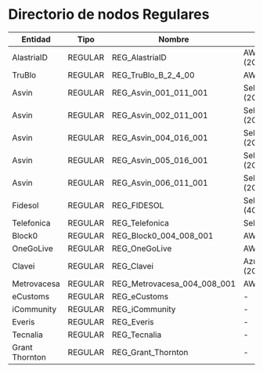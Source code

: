 # Directorio de nodos Regulares
| Entidad             | Tipo               | Nombre                      | Hosting                                   | Node Address                               | Enode |
| ---                 | ---                | ---                         | ---                                       | ---                                        | ---   |
| AlastriaID          | REGULAR            | REG_AlastriaID              | AWS (2C/4Gb/32Gb)                         | -                                          | enode://54906d5251f8d20a3639aed0b9f791ab7d476571c6ad47a7ec526cbb6df1d5a191a0a27b9749340d31d81401e285b704162940e02c126fb5d1fa8b8b9a377f7e@63.33.206.111:30303   |
| TruBlo              | REGULAR            | REG_TruBlo_B_2_4_00         | AWS                                       | 0x603c99b7009cbb97fafece6dff673d7d9593d81f | enode://6494c09be4653354333369a7010fed7c735742c20ce83fb9b0ca56238aa9e9dc71ce709667ed2b8e20cc5c91c88e82d91d7b86e493400a44319d729337dd4b6d@54.195.253.191:30303  |
| Asvin               | REGULAR            | REG_Asvin_001_011_001       | Self Hosted (2C/11Gb)                     | -                                          | enode://65b567362f59c87a838b2ad35ffddf682fe9c2a7189a31f280bde0182d43a0f7c6e5cdf60c7824b43d4f9a2e4ecb0df10377f3356f7ddf67b3027cbab3219075@35.234.123.138:30303  |
| Asvin               | REGULAR            | REG_Asvin_002_011_001       | Self Hosted (2C/11Gb)                     | -                                          | enode://bb21b4809bed352b257554256b46ad3b1e3a90b7babdaffab277002a876a642fb03f225096134a069c499b092ce6edb7206169541b8bdde1bfed6bb776b8334f@91.250.82.163:30303   |
| Asvin               | REGULAR            | REG_Asvin_004_016_001       | Self Hosted (2C/11Gb)                     | -                                          | enode://84bd835d57c68f6e3654e649337205b251b630bae933c3544fa59848e59747f25dfaafea6ef9671e7c2394a93b73a41d07ceb1a4e3439eac9a42d34bbd2b9f63@34.107.93.74:30303    |
| Asvin               | REGULAR            | REG_Asvin_005_016_001       | Self Hosted (2C/11Gb)                     | -                                          | enode://1e004b1fbd3252c248a6a24635941c23448e3fd347b87f373d6001feb0518dc0d5e129c6394f472ce70af5ff28b6f29b82cdfe6c96ae6c14cb4611e7d3701b8e@34.89.150.65:30303 	 |
| Asvin               | REGULAR            | REG_Asvin_006_011_001       | Self Hosted (2C/11Gb)                     | -                                          | enode://32773c3170d42e1d54650c31cbf8537a74966d39e4f749d8a3d7330b6333e9bf65aad47d55c912e98e503b5d88e7ab3731ce6f399fb4d4242810e08514e10496@212.15.209.189:30303  |
| Fidesol             | REGULAR            | REG_FIDESOL                 | SelfHosted (4C/8Gb)                       | -                                          | enode://a7cac18bc5684c6f512b2cea22fcc65118565cc081c5056a391f5a48ad6f573b47eccc23dabea2f70721fbc14b4bde97edf5f0aecdebd6146f1290e6981c0b3d@80.34.8.215:30303     |
| Telefonica          | REGULAR            | REG_Telefonica              | Self-hosted                               | -                                          | enode://10a2bf67089f38454301b9ba004ab78e660f7faf9811c66f98d536b851bee17cc5bd7aefd0438791e4875864d1b803b13b250c5589df21ad700a3929851a5245@195.235.92.136:30303  |
| Block0              | REGULAR            | REG_Block0_004_008_001      | AWS                                       | 0x1fc8afad944e0196537173c6bc1f938ec4bbd961 | enode://2a2832441458c921a2ae27b3a001512f436254a6d743fc9e796e5acc44fa7583acec9ad061352b1305668c9357d35f53e1f1683ad974d36a3893e5e24551d6ff@3.66.175.69:30303     |
| OneGoLive           | REGULAR            | REG_OneGoLive               | AWS                                       | -                                          | enode://9a1db09bc5f28019f3ab9be6d034a7324ea88ed050cc090839e3a14e5469edaffd2a5fc5ee30ca6a7706ea52387da397ee61f082514e8ffe2d1c57a0711cbef6@54.170.111.19:30303   |
| Clavei              | REGULAR            | REG_Clavei                  | Azure (2C/4Gb)                            | -                                          | enode://70f2ba4804ce2e6b68232f9c277c2abb8a373274ef055eae6175885ba7866802c664ae589c35c1ad1da005cf18122ad02bacce55bcb1561f70699759381e9c1d@137.117.170.193:30303 |
| Metrovacesa         | REGULAR            | REG_Metrovacesa_004_008_001 | AWS                                       | -                                          | enode://c3da107188faa7940ada9833819d12520b4dd94cff0ca418d89e62fc90546ca7502452c7a127f657deacded2e9a67b95d18fad7a342c217ad9d5aad38f574712@18.168.169.239:30303  |
| eCustoms            | REGULAR            | REG_eCustoms                | -                                         | -                                          | enode://0eda29754e8dd32787c9693fced09da4437c4d2cf3b443bd8d68ae7723bc288e903b57ace3f8b900d7b761c1fbd82ff368815d1d7b43f0ecd53f3a3259ab60ea@34.79.79.148:30303    |
| iCommunity          | REGULAR            | REG_iCommunity              | -                                         | -                                          | enode://4dd807ae01f1cff9f82cb454fe0c0deaa60ad5a8241d2031361ede6b141b42c95048b2a3ba2772d1f2404e9cf0f7a8cb128646c810fe7747ca3df73f75f8a47d@15.236.219.22:30303   |
| Everis              | REGULAR            | REG_Everis                  | -                                         | -                                          | enode://07b701e7ff40d00c1bfd456e9338545f47f42a67e98719515961437443fca46f00cc8416f440b33f4161f64aaccef8737aedd19541190f94220802ef89be9d8a@13.37.237.115:30303   |
| Tecnalia            | REGULAR            | REG_Tecnalia                | -                                         | -                                          | enode://f9bfd4f89f4969a3ad7fe7d7052e0135f2f80681af343ffc1a599a99c46a82b82536fa0e39c3e08eeae715f77dee88777eeae5b574ffd653c8fdfeb0f1238569@52.47.79.5:30303      |
| Grant Thornton      | REGULAR            | REG_Grant_Thornton          | -                                         | -                                          | enode://f884e0a806880d73a236871be233f8e009d83f2b71503baf68f9402423228f8c1f70b5eddb74545cde0969413857004d78100e0a5e3d80ff0996fd10c2014e70@52.48.241.156:30303   |
